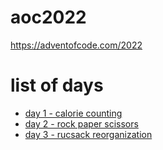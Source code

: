 # aoc2022
https://adventofcode.com/2022

# list of days
* [day 1 - calorie counting](src/calorie-counting.c)
* [day 2 - rock paper scissors](src/rock-paper-scissors.c)
* [day 3 - rucsack reorganization](src/rucsack-reorganization.c)
